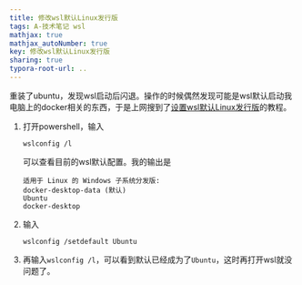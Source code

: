 ```yaml
---
title: 修改wsl默认Linux发行版
tags: A-技术笔记 wsl
mathjax: true
mathjax_autoNumber: true
key: 修改wsl默认Linux发行版
sharing: true
typora-root-url: ..
---
```


<!--more-->

重装了ubuntu，发现wsl启动后闪退。操作的时候偶然发现可能是wsl默认启动我电脑上的docker相关的东西，于是上网搜到了[设置wsl默认Linux发行版](https://www.sysgeek.cn/windows-10-set-default-linux-distribution/)的教程。

1. 打开powershell，输入

    ``` shell
    wslconfig /l
    ```

    可以查看目前的wsl默认配置。我的输出是

    ```
    适用于 Linux 的 Windows 子系统分发版:
    docker-desktop-data (默认)
    Ubuntu
    docker-desktop
    ```

2. 输入
    ``` shell
    wslconfig /setdefault Ubuntu
    ```

3. 再输入`wslconfig /l`，可以看到默认已经成为了`Ubuntu`，这时再打开wsl就没问题了。